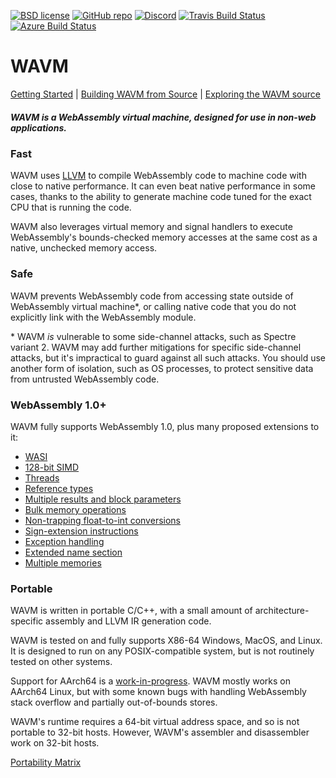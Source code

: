 [![BSD license](https://img.shields.io/badge/license-BSD-green)](LICENSE.txt)
[![GitHub repo](https://img.shields.io/badge/repo-github-green.svg)](https://github.com/WAVM/WAVM)
[![Discord](https://img.shields.io/discord/484466837988573194)](https://discordapp.com/invite/fchkxFM)
[![Travis Build Status](https://travis-ci.com/WAVM/WAVM.svg?branch=master)](https://travis-ci.com/WAVM/WAVM)
[![Azure Build Status](https://dev.azure.com/WAVM/WAVM/_apis/build/status/WAVM.WAVM)](https://dev.azure.com/WAVM/WAVM/_build/latest?definitionId=1)

# WAVM

[Getting Started](Doc/GettingStarted.md) | [Building WAVM from Source](Doc/Building.md) | [Exploring the WAVM source](Doc/CodeOrganization.md)

##### WAVM is a WebAssembly virtual machine, designed for use in non-web applications.

### Fast

WAVM uses [LLVM](https://llvm.org/) to compile WebAssembly code to machine code with close to
native performance. It can even beat native performance in some cases, thanks to the ability to
generate machine code tuned for the exact CPU that is running the code.

WAVM also leverages virtual memory and signal handlers to execute WebAssembly's bounds-checked
memory accesses at the same cost as a native, unchecked memory access.

### Safe

WAVM prevents WebAssembly code from accessing state outside of WebAssembly virtual machine*, or
calling native code that you do not explicitly link with the WebAssembly module.

*&nbsp;WAVM <i>is</i> vulnerable to some side-channel attacks, such as Spectre variant 2. WAVM may
add further mitigations for specific side-channel attacks, but it's impractical to guard against
all such attacks. You should use another form of isolation, such as OS processes, to protect
sensitive data from untrusted WebAssembly code.

### WebAssembly 1.0+

WAVM fully supports WebAssembly 1.0, plus many proposed extensions to it:
* [WASI](https://github.com/WebAssembly/WASI)
* [128-bit SIMD](https://github.com/WebAssembly/simd)
* [Threads](https://github.com/WebAssembly/threads)
* [Reference types](https://github.com/WebAssembly/reference-types)
* [Multiple results and block parameters](https://github.com/WebAssembly/multi-value)
* [Bulk memory operations](https://github.com/webassembly/bulk-memory-operations)
* [Non-trapping float-to-int conversions](https://github.com/WebAssembly/nontrapping-float-to-int-conversions)
* [Sign-extension instructions](https://github.com/WebAssembly/sign-extension-ops)
* [Exception handling](https://github.com/WebAssembly/exception-handling)
* [Extended name section](https://github.com/WebAssembly/extended-name-section)
* [Multiple memories](https://github.com/WebAssembly/multi-memory)

### Portable

WAVM is written in portable C/C++, with a small amount of architecture-specific assembly and LLVM
IR generation code.

WAVM is tested on and fully supports X86-64 Windows, MacOS, and Linux. It is designed to run on any
POSIX-compatible system, but is not routinely tested on other systems.

Support for AArch64 is a [work-in-progress](#76).
WAVM mostly works on AArch64 Linux, but with some known bugs with handling WebAssembly stack
overflow and partially out-of-bounds stores.

WAVM's runtime requires a 64-bit virtual address space, and so is not portable to 32-bit hosts.
However, WAVM's assembler and disassembler work on 32-bit hosts.

[Portability Matrix](Doc/PortabilityMatrix.md)
